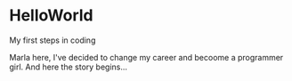 # HelloWorld
My first steps in coding

Marla here, I've decided to change my career and becoome a programmer girl.
And here the story begins...
